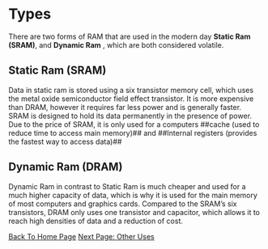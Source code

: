 # Types
 
There are two forms of RAM that are used in the modern day **Static Ram (SRAM)**, and **Dynamic Ram** , which are both considered volatile.

## Static Ram (SRAM)

Data in static ram is stored using a six transistor memory cell, which uses the metal oxide semiconductor field effect transistor. It is more expensive than DRAM, however it requires far less power and is generally faster. SRAM is designed to hold its data permanently in the presence of power. Due to the price of SRAM, it is only used for a computers ##cache (used to reduce time to access main memory)## and ##Internal registers (provides the fastest way to access data)##

## Dynamic Ram (DRAM)

Dynamic Ram in contrast to Static Ram is much cheaper and used for a much higher capacity of data, which is why it is used for the main memory of most computers and graphics cards. Compared to the SRAM’s six transistors, DRAM only uses one transistor and capacitor, which allows it to reach high densities of data and a reduction of cost.

[Back To Home Page](./READMEF.md)
[Next Page: Other Uses](./otheruses.md)

